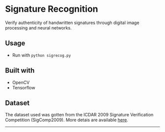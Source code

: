 # Signature Recognition

Verify authenticity of handwritten signatures through digital image processing and neural networks.

## Usage
- Run with `python sigrecog.py`

## Built with
- OpenCV
- Tensorflow

## Dataset
The dataset used was gotten from the ICDAR 2009 Signature Verification Competition (SigComp2009).
More detais are available [here](http://www.iapr-tc11.org/mediawiki/index.php?title=ICDAR_2009_Signature_Verification_Competition_(SigComp2009)).

---

